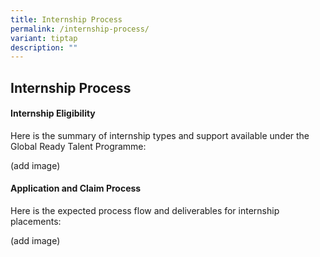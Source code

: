 ```yaml
---
title: Internship Process
permalink: /internship-process/
variant: tiptap
description: ""
---
```

<h2>Internship Process</h2>
<h4>Internship Eligibility</h4>
<p>Here is the summary of internship types and support available under the
Global Ready Talent Programme:</p>
<p>(add image)</p>
<h4>Application and Claim Process</h4>
<p>Here is the expected process flow and deliverables for internship placements:</p>
<p>(add image)</p>